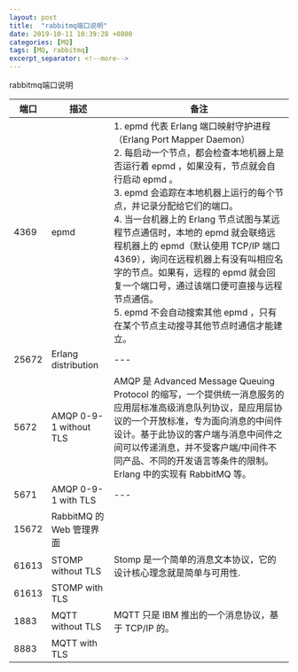 ```yaml
---
layout: post
title:  "rabbitmq端口说明"
date: 2019-10-11 10:39:28 +0800
categories: [MQ]
tags: [MQ, rabbitmq]
excerpt_separator: <!--more-->
---
```

rabbitmq端口说明
<!--more-->

|端口|描述|备注|
|---|---|---|
|4369|epmd|1. epmd  代表 Erlang 端口映射守护进程（Erlang Port Mapper Daemon）<br>2. 每启动一个节点，都会检查本地机器上是否运行着 epmd ，如果没有，节点就会自行启动 epmd 。<br>3. epmd 会追踪在本地机器上运行的每个节点，并记录分配给它们的端口。<br>4. 当一台机器上的 Erlang 节点试图与某远程节点通信时，本地的 epmd 就会联络远程机器上的 epmd（默认使用 TCP/IP 端口 4369），询问在远程机器上有没有叫相应名字的节点。如果有，远程的 epmd 就会回复一个端口号，通过该端口便可直接与远程节点通信。<br>5. epmd 不会自动搜索其他 epmd ，只有在某个节点主动搜寻其他节点时通信才能建立。|
|25672|Erlang distribution|---|
|5672|AMQP 0-9-1 without TLS|AMQP 是 Advanced Message Queuing Protocol 的缩写，一个提供统一消息服务的应用层标准高级消息队列协议，是应用层协议的一个开放标准，专为面向消息的中间件设计。基于此协议的客户端与消息中间件之间可以传递消息，并不受客户端/中间件不同产品、不同的开发语言等条件的限制。Erlang 中的实现有 RabbitMQ 等。|
|5671|AMQP 0-9-1 with TLS|---|
|15672|RabbitMQ 的 Web 管理界面||
|61613|STOMP without TLS|Stomp 是一个简单的消息文本协议，它的设计核心理念就是简单与可用性.|
|61613|STOMP with TLS||
|1883|MQTT without TLS|MQTT 只是 IBM 推出的一个消息协议，基于 TCP/IP 的。|
|8883|MQTT with TLS||